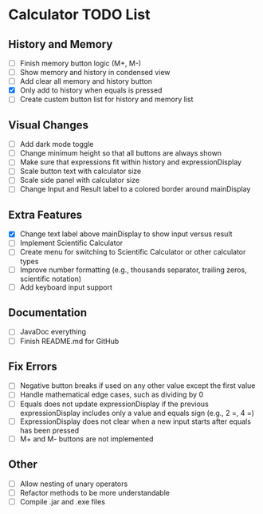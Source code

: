 # Calculator TODO List

## History and Memory

- [ ] Finish memory button logic (M+, M-)
- [ ] Show memory and history in condensed view
- [ ] Add clear all memory and history button
- [x] Only add to history when equals is pressed
- [ ] Create custom button list for history and memory list

## Visual Changes

- [ ] Add dark mode toggle
- [ ] Change minimum height so that all buttons are always shown
- [ ] Make sure that expressions fit within history and expressionDisplay
- [ ] Scale button text with calculator size
- [ ] Scale side panel with calculator size
- [ ] Change Input and Result label to a colored border around mainDisplay

## Extra Features

- [x] Change text label above mainDisplay to show input versus result
- [ ] Implement Scientific Calculator
- [ ] Create menu for switching to Scientific Calculator or other calculator types
- [ ] Improve number formatting (e.g., thousands separator, trailing zeros, scientific notation)
- [ ] Add keyboard input support

## Documentation

- [ ] JavaDoc everything
- [ ] Finish README.md for GitHub

## Fix Errors

- [ ] Negative button breaks if used on any other value except the first value
- [ ] Handle mathematical edge cases, such as dividing by 0
- [ ] Equals does not update expressionDisplay if the previous expressionDisplay includes only a value and equals sign (e.g., 2 =, 4 =)
- [ ] ExpressionDisplay does not clear when a new input starts after equals has been pressed
- [ ] M+ and M- buttons are not implemented

## Other

- [ ] Allow nesting of unary operators
- [ ] Refactor methods to be more understandable
- [ ] Compile .jar and .exe files

